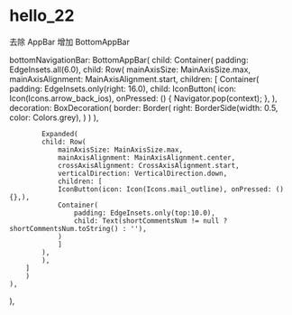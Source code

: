 # hello_22

去除 AppBar
增加 BottomAppBar

bottomNavigationBar: BottomAppBar(
    child: Container(
        padding: EdgeInsets.all(6.0),
        child: Row(
        mainAxisSize: MainAxisSize.max,
        mainAxisAlignment: MainAxisAlignment.start,
        children: <Widget>[
            Container(
            padding: EdgeInsets.only(right: 16.0),
            child: IconButton(
                icon: Icon(Icons.arrow_back_ios), onPressed: () {
                Navigator.pop(context);
                },
            ),
            decoration: BoxDecoration(
                border: Border(
                right: BorderSide(width: 0.5, color: Colors.grey),
                )
            )
            ),

            Expanded(
            child: Row(
                mainAxisSize: MainAxisSize.max,
                mainAxisAlignment: MainAxisAlignment.center,
                crossAxisAlignment: CrossAxisAlignment.start,  
                verticalDirection: VerticalDirection.down,
                children: [
                IconButton(icon: Icon(Icons.mail_outline), onPressed: () {},),
                Container(
                    padding: EdgeInsets.only(top:10.0),
                    child: Text(shortCommentsNum != null ? shortCommentsNum.toString() : ''),
                )
                ]
            ),
            ),
        ]
        )
    ),
),
